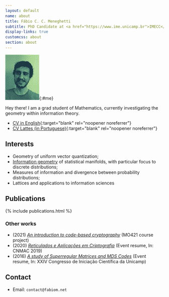 ```yaml
---
layout: default
name: about
title: Fábio C. C. Meneghetti
subtitle: PhD Candidate at <a href="https://www.ime.unicamp.br">IMECC</a> (Unicamp)
display-links: true
customcss: about
section: about
---
```


![A pixelated picture of me.](me.png "This was created using dithering."){:#me}

Hey there! I am a grad student of Mathematics, currently investigating the geometry within information theory.

- [CV in English](/Fabio-Meneghetti-CV.pdf){:target="blank" rel="noopener noreferrer"}
- [CV Lattes (in Portuguese)](http://lattes.cnpq.br/5029099102514492){:target="blank" rel="noopener noreferrer"}

## Interests

- Geometry of uniform vector quantization;
- [Information geometry](/information-geometry) of statistical manifolds, with particular focus to discrete distributions;
- Measures of information and divergence between probability distributions;
- Lattices and applications to information sciences

## Publications

{% include publications.html %}

### Other works

- (2021) *[An introduction to code-based cryptography](docs/code-based-cripto.pdf)* (MO421 course project)
- (2020) *[Reticulados e Aplicações em Criptografia](https://proceedings.sbmac.org.br/sbmac/article/view/2975/3007)* (Event resume, In: CNMAC 2019)
- (2016) *[A study of Superregular Matrices and MDS Codes](https://doi.org/10.19146/pibic-2016-51367)* (Event resume, In: XXIV Congresso de Iniciação Científica da Unicamp)

## Contact

- Email: `contact@fabiom.net`
